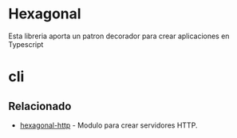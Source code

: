 # Hexagonal

Esta libreria aporta un patron decorador para crear aplicaciones en Typescript

# cli

<!-- lista de argumentos de entrada y sus funciones -->

<!-- configuracion de banner -->

<!-- configuracion automatica o manual de archivo environment -->


## Relacionado

- [hexagonal-http](https://www.npmjs.com/package/@hexagonal/http) - Modulo para crear servidores HTTP.
